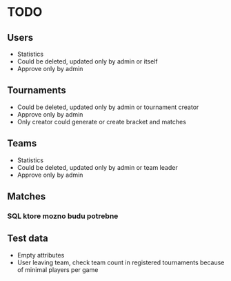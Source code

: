 # TODO

## Users

- Statistics
- Could be deleted, updated only by admin or itself
- Approve only by admin

## Tournaments

- Could be deleted, updated only by admin or tournament creator
- Approve only by admin
- Only creator could generate or create bracket and matches

## Teams

- Statistics
- Could be deleted, updated only by admin or team leader
- Approve only by admin

## Matches

### SQL ktore mozno budu potrebne


## Test data

- Empty attributes
- User leaving team, check team count in registered tournaments because of minimal players per game
